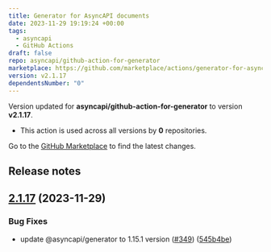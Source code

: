 ```yaml
---
title: Generator for AsyncAPI documents
date: 2023-11-29 19:19:24 +00:00
tags:
  - asyncapi
  - GitHub Actions
draft: false
repo: asyncapi/github-action-for-generator
marketplace: https://github.com/marketplace/actions/generator-for-asyncapi-documents
version: v2.1.17
dependentsNumber: "0"
---
```



Version updated for **asyncapi/github-action-for-generator** to version **v2.1.17**.
- This action is used across all versions by **0** repositories.

Go to the [GitHub Marketplace](https://github.com/marketplace/actions/generator-for-asyncapi-documents) to find the latest changes.

## Release notes

## [2.1.17](https://github.com/asyncapi/github-action-for-generator/compare/v2.1.16...v2.1.17) (2023-11-29)


### Bug Fixes

* update @asyncapi/generator to 1.15.1 version ([#349](https://github.com/asyncapi/github-action-for-generator/issues/349)) ([545b4be](https://github.com/asyncapi/github-action-for-generator/commit/545b4be13176ed73a92fc24ab6999443ed22e4f1))


